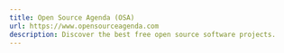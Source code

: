 ```yaml
---
title: Open Source Agenda (OSA)
url: https://www.opensourceagenda.com
description: Discover the best free open source software projects.
---
```

